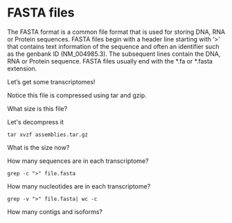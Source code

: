 

# FASTA files



The FASTA format is a common file format that is used for storing DNA, RNA or
Protein sequences. FASTA files begin with a header line starting with ‘>’ that
contains text information of the sequence and often an identifier such as the
genbank ID (NM_004985.3). The subsequent lines contain the DNA, RNA or
Protein sequence. FASTA files usually end with the \*.fa or \*.fasta extension.



Let’s get some transcriptomes!



Notice this file is compressed using tar and gzip.

What size is this file?

Let's decompress it

```
tar xvzf assemblies.tar.gz
```

What is the size now?

How many sequences are in each transcriptome?
```
grep -c ">" file.fasta
```
How many nucleotides are in each transcriptome?
```
grep -v ">" file.fasta| wc -c
```

How many contigs and isoforms?
